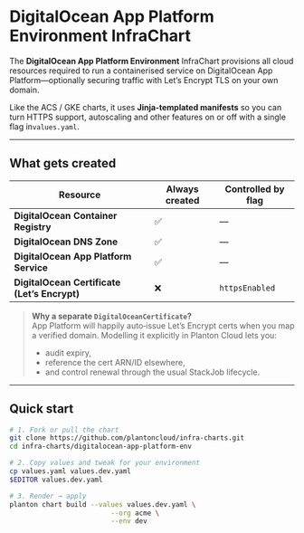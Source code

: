 # DigitalOcean App Platform Environment InfraChart

The **DigitalOcean App Platform Environment** InfraChart provisions all
cloud resources required to run a containerised service on
DigitalOcean App Platform—optionally securing traffic with Let’s Encrypt
TLS on your own domain.

Like the ACS / GKE charts, it uses **Jinja‑templated manifests** so you
can turn HTTPS support, autoscaling and other features on or off with a
single flag in`values.yaml`.

---

## What gets created <a id="included-resources"></a>

| Resource                                     | Always created | Controlled by flag |
|----------------------------------------------|----------------|--------------------|
| **DigitalOcean Container Registry**          | ✅              | —                  |
| **DigitalOcean DNS Zone**                    | ✅              | —                  |
| **DigitalOcean App Platform Service**        | ✅              | —                  |
| **DigitalOcean Certificate (Let’s Encrypt)** | ❌              | `httpsEnabled`     |

> **Why a separate `DigitalOceanCertificate`?**  
> App Platform will happily auto‑issue Let’s Encrypt certs when you map a
> verified domain. Modelling it explicitly in Planton Cloud lets you:
> * audit expiry,
> * reference the cert ARN/ID elsewhere,
> * and control renewal through the usual StackJob lifecycle.

---

## Quick start

```bash
# 1. Fork or pull the chart
git clone https://github.com/plantoncloud/infra-charts.git
cd infra-charts/digitalocean-app-platform-env

# 2. Copy values and tweak for your environment
cp values.yaml values.dev.yaml
$EDITOR values.dev.yaml

# 3. Render → apply
planton chart build --values values.dev.yaml \
                         --org acme \
                         --env dev

